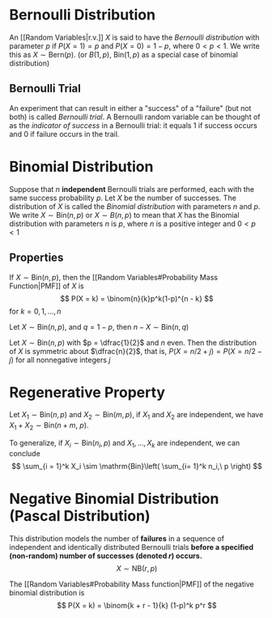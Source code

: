 # Bernoulli Distribution
An [[Random Variables|r.v.]] $X$ is said to have the *Bernoulli distribution* with parameter $p$ if $P(X = 1)=p$ and $P(X =0) = 1-p$, where $0 < p < 1$. We write this as $X\sim \mathrm{Bern}(p)$. (or $B(1,p)$, $\mathrm{Bin}(1,p)$ as a special case of binomial distribution)

## Bernoulli Trial
An experiment that can result in either a "success" of a "failure" (but not both) is called *Bernoulli trial*. A Bernoulli random variable can be thought of as the *indicator of success* in a Bernoulli trial: it equals $1$ if success occurs and $0$ if failure occurs in the trail.

# Binomial Distribution
Suppose that $n$ **independent** Bernoulli trials are performed, each with the same success probability $p$. Let $X$ be the number of successes. The distribution of $X$ is called the *Binomial distribution* with parameters $n$ and $p$. We write $X \sim \mathrm{Bin}(n,p)$ or $X \sim B(n,p)$ to mean that $X$ has the Binomial distribution with parameters $n$ is $p$, where $n$ is a positive integer and $0 < p < 1$

## Properties
If $X \sim \mathrm{Bin}(n,p)$, then the [[Random Variables#Probability Mass Function|PMF]] of $X$ is
$$
P(X = k) = \binom{n}{k}p^k(1-p)^{n - k}
$$
for $k = 0,1, \ldots ,n$

Let $X \sim \mathrm{Bin}(n,p)$, and $q = 1-p$, then $n - X \sim \mathrm{Bin}(n,q)$

Let $X \sim \mathrm{Bin}(n,p)$ with $p = \dfrac{1}{2}$ and $n$ even. Then the distribution of $X$ is symmetric about $\dfrac{n}{2}$, that is, $P(X = n/2 + j) = P(X = n/2 -j)$ for all nonnegative integers $j$

# Regenerative Property
Let $X_1 \sim \mathrm{Bin}(n,p)$ and $X_2 \sim \mathrm{Bin}(m, p)$, if $X_1$ and $X_2$ are independent, we have $X_1 + X_2 \sim \mathrm{Bin}(n+m, \ p)$. 

To generalize, if $X_i \sim \mathrm{Bin}(n_i,p)$ and $X_1, \ldots ,X_k$ are independent, we can conclude
$$
\sum_{i = 1}^k X_i \sim \mathrm{Bin}\left( \sum_{i= 1}^k n_i,\ p \right) 
$$
# Negative Binomial Distribution (Pascal Distribution)
This distribution models the number of **failures** in a sequence of independent and identically distributed Bernoulli trials **before a specified (non-random) number of successes (denoted $r$) occurs.** 
$$
X \sim \mathrm{NB}(r,p)
$$

The [[Random Variables#Probability Mass function|PMF]] of the negative binomial distribution is
$$
P(X = k) = \binom{k + r - 1}{k} (1-p)^k p^r
$$
